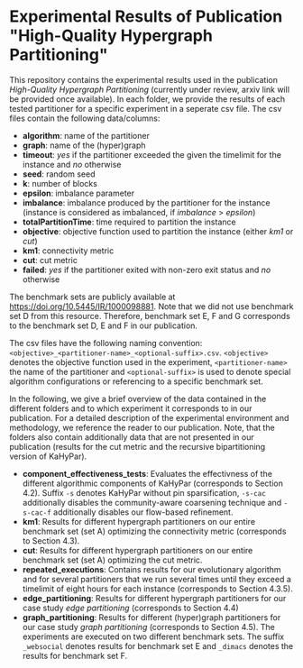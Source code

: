 # Experimental Results of Publication "High-Quality Hypergraph Partitioning"

This repository contains the experimental results used in the publication *High-Quality Hypergraph Partitioning* (currently under review, arxiv link will be provided once available). In each folder, we provide the results of each tested partitioner for a specific experiment in a seperate csv file. The csv files contain the following data/columns:

- **algorithm**: name of the partitioner
- **graph**: name of the (hyper)graph
- **timeout**: *yes* if the partitioner exceeded the given the timelimit for the instance and *no* otherwise
- **seed**: random seed
- **k**: number of blocks
- **epsilon**: imbalance parameter
- **imbalance**: imbalance produced by the partitioner for the instance (instance is considered as imbalanced, if *imbalance* > *epsilon*)
- **totalPartitionTime**: time required to partition the instance
- **objective**: objective function used to partition the instance (either *km1* or *cut*)
- **km1**: connectivity metric
- **cut**: cut metric
- **failed**: *yes* if the partitioner exited with non-zero exit status and *no* otherwise

The benchmark sets are publicly available at https://doi.org/10.5445/IR/1000098881. Note that we did not use benchmark set D from this resource. Therefore, benchmark set E, F and G corresponds to the benchmark set D, E and F in our publication.

The csv files have the following naming convention: `<objective>_<partitioner-name>_<optional-suffix>.csv`. `<objective>` denotes the objective function used in the experiment, `<partitioner-name>` the name of the partitioner and `<optional-suffix>` is used to denote special algorithm configurations or referencing to a specific benchmark set.

In the following, we give a brief overview of the data contained in the different folders and to which experiment it corresponds to in our publication. For a detailed description of the experimental environment and methodology, we reference the reader to our publication. Note, that the folders also contain additionally data that are not presented in our publication (results for the cut metric and the recursive bipartitioning version of KaHyPar).

- **component_effectiveness_tests**: Evaluates the effectivness of the different algorithmic components of KaHyPar (corresponds to Section 4.2). Suffix `-s` denotes KaHyPar without pin sparsification, `-s-cac` additionally disables the community-aware coarsening technique and `-s-cac-f` additionally disables our flow-based refinement.
- **km1**: Results for different hypergraph partitioners on our entire benchmark set (set A) optimizing the connectivity metric (corresponds to Section 4.3).
- **cut**: Results for different hypergraph partitioners on our entire benchmark set (set A) optimizing the cut metric.
- **repeated_executions**: Contains results for our evolutionary algorithm and for several partitioners that we run several times until they exceed a timelimit of eight hours for each instance (corresponds to Section 4.3.5).
- **edge_partitioning**: Results for different hypergraph partitioners for our case study *edge partitioning* (corresponds to Section 4.4)
- **graph_partitioning**: Results for different (hyper)graph partitioners for our case study *graph partitioning* (corresponds to Section 4.5). The experiments are executed on two different benchmark sets. The suffix `_websocial` denotes results for benchmark set E and `_dimacs` denotes the results for benchmark set F.